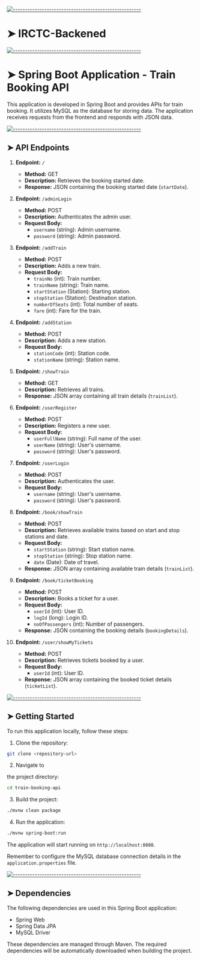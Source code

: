 <!-- ⚠️ This README has been generated from the file(s) "blueprint.md" ⚠️-->
[![-----------------------------------------------------](https://raw.githubusercontent.com/andreasbm/readme/master/assets/lines/aqua.png)](#irctc-backened)

# ➤ IRCTC-Backened

[![-----------------------------------------------------](https://raw.githubusercontent.com/andreasbm/readme/master/assets/lines/colored.png)](#spring-boot-application---train-booking-api)

# ➤ Spring Boot Application - Train Booking API

This application is developed in Spring Boot and provides APIs for train booking. It utilizes MySQL as the database for storing data. The application receives requests from the frontend and responds with JSON data.


[![-----------------------------------------------------](https://raw.githubusercontent.com/andreasbm/readme/master/assets/lines/colored.png)](#api-endpoints)

## ➤ API Endpoints

1. **Endpoint:** `/`
   - **Method:** GET
   - **Description:** Retrieves the booking started date.
   - **Response:** JSON containing the booking started date (`startDate`).

2. **Endpoint:** `/adminLogin`
   - **Method:** POST
   - **Description:** Authenticates the admin user.
   - **Request Body:**
     - `username` (string): Admin username.
     - `password` (string): Admin password.

3. **Endpoint:** `/addTrain`
   - **Method:** POST
   - **Description:** Adds a new train.
   - **Request Body:**
     - `trainNo` (int): Train number.
     - `trainName` (string): Train name.
     - `startStation` (Station): Starting station.
     - `stopStation` (Station): Destination station.
     - `numberOfSeats` (int): Total number of seats.
     - `fare` (int): Fare for the train.

4. **Endpoint:** `/addStation`
   - **Method:** POST
   - **Description:** Adds a new station.
   - **Request Body:**
     - `stationCode` (int): Station code.
     - `stationName` (string): Station name.

5. **Endpoint:** `/showTrain`
   - **Method:** GET
   - **Description:** Retrieves all trains.
   - **Response:** JSON array containing all train details (`trainList`).

6. **Endpoint:** `/userRegister`
   - **Method:** POST
   - **Description:** Registers a new user.
   - **Request Body:**
     - `userFullName` (string): Full name of the user.
     - `userName` (string): User's username.
     - `password` (string): User's password.

7. **Endpoint:** `/userLogin`
   - **Method:** POST
   - **Description:** Authenticates the user.
   - **Request Body:**
     - `username` (string): User's username.
     - `password` (string): User's password.

8. **Endpoint:** `/book/showTrain`
   - **Method:** POST
   - **Description:** Retrieves available trains based on start and stop stations and date.
   - **Request Body:**
     - `startStation` (string): Start station name.
     - `stopStation` (string): Stop station name.
     - `date` (Date): Date of travel.
   - **Response:** JSON array containing available train details (`trainList`).

9. **Endpoint:** `/book/ticketBooking`
   - **Method:** POST
   - **Description:** Books a ticket for a user.
   - **Request Body:**
     - `userId` (int): User ID.
     - `logId` (long): Login ID.
     - `noOfPassengers` (int): Number of passengers.
   - **Response:** JSON containing the booking details (`bookingDetails`).

10. **Endpoint:** `/user/showMyTickets`
    - **Method:** POST
    - **Description:** Retrieves tickets booked by a user.
    - **Request Body:**
      - `userId` (int): User ID.
    - **Response:** JSON array containing the booked ticket details (`ticketList`).


[![-----------------------------------------------------](https://raw.githubusercontent.com/andreasbm/readme/master/assets/lines/colored.png)](#getting-started)

## ➤ Getting Started

To run this application locally, follow these steps:

1. Clone the repository:

```bash
git clone <repository-url>
```

2. Navigate to

 the project directory:

```bash
cd train-booking-api
```

3. Build the project:

```bash
./mvnw clean package
```

4. Run the application:

```bash
./mvnw spring-boot:run
```

The application will start running on `http://localhost:8080`.

Remember to configure the MySQL database connection details in the `application.properties` file.


[![-----------------------------------------------------](https://raw.githubusercontent.com/andreasbm/readme/master/assets/lines/colored.png)](#dependencies)

## ➤ Dependencies

The following dependencies are used in this Spring Boot application:

- Spring Web
- Spring Data JPA
- MySQL Driver

These dependencies are managed through Maven. The required dependencies will be automatically downloaded when building the project.

